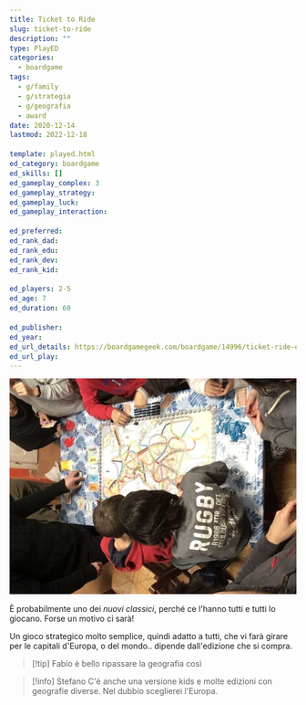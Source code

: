 ```yaml
---
title: Ticket to Ride
slug: ticket-to-ride
description: ""
type: PlayED
categories:
  - boardgame
tags:
  - g/family
  - g/strategia
  - g/geografia
  - award
date: 2020-12-14
lastmod: 2022-12-18

template: played.html
ed_category: boardgame
ed_skills: []
ed_gameplay_complex: 3
ed_gameplay_strategy: 
ed_gameplay_luck: 
ed_gameplay_interaction: 

ed_preferred: 
ed_rank_dad: 
ed_rank_edu: 
ed_rank_dev: 
ed_rank_kid: 

ed_players: 2-5
ed_age: 7
ed_duration: 60

ed_publisher: 
ed_year: 
ed_url_details: https://boardgamegeek.com/boardgame/14996/ticket-ride-europe
ed_url_play: 
---
```


![](../../assets/img/played/boardgame/ticket_to_ride.webp)

È probabilmente uno dei _nuovi classici_, perché ce l'hanno tutti e tutti lo giocano. Forse un motivo ci sarà!

Un gioco strategico molto semplice, quindi adatto a tutti, che vi farà girare per le capitali d'Europa, o del mondo.. dipende dall'edizione che si compra.

> [!tip] Fabio
> è bello ripassare la geografia così

> [!info] Stefano
> C'è anche una versione kids e molte edizioni con geografie diverse. Nel dubbio sceglierei l'Europa.
